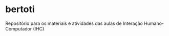 # bertoti
Repositório para os materiais e atividades das aulas de Interação Humano-Computador (IHC)
